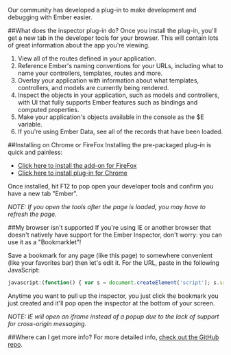 Our community has developed a plug-in to make development and debugging with Ember easier.

##What does the inspector plug-in do?
Once you install the plug-in, you'll get a new tab in the developer tools for your browser. This will contain lots of great information about the app you're viewing.

1. View all of the routes defined in your application.
2. Reference Ember's naming conventions for your URLs, including what to name your controllers, templates, routes and more.
3. Overlay your application with information about what templates, controllers, and models are currently being rendered.
4. Inspect the objects in your application, such as models and controllers, with UI that fully supports Ember features such as bindings and computed properties.
5. Make your application's objects available in the console as the $E variable.
6. If you're using Ember Data, see all of the records that have been loaded.


##Installing on Chrome or FireFox
Installing the pre-packaged plug-in is quick and painless:

* [Click here to install the add-on for FireFox](https://addons.mozilla.org/en-US/firefox/addon/ember-inspector/)
* [Click here to install plug-in for Chrome](https://chrome.google.com/webstore/detail/ember-inspector/bmdblncegkenkacieihfhpjfppoconhi)

Once installed, hit F12 to pop open your developer tools and confirm you have a new tab "Ember".

*NOTE: If you open the tools after the page is loaded, you may have to refresh the page.*


##My browser isn't supported
If you're using IE or another browser that doesn't natively have support for the Ember Inspector, don't worry: you can use it as a "Bookmarklet"!

Save a bookmark for any page (like this page) to somewhere convenient (like your favorites bar) then let's edit it. For the URL, paste in the following JavaScript:

```js
javascript:(function() { var s = document.createElement('script'); s.src = '//ember-extension.s3.amazonaws.com/dist_bookmarklet/load_inspector.js'; document.body.appendChild(s); }());
```

Anytime you want to pull up the inspector, you just click the bookmark you just created and it'll pop open the inspector at the bottom of your screen.

*NOTE: IE will open an iframe instead of a popup due to the lack of support for cross-origin messaging.*


##Where can I get more info?
For more detailed info, [check out the GitHub repo](https://github.com/emberjs/ember-inspector).